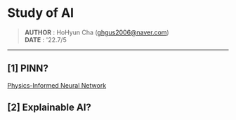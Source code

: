# Study of AI

> **AUTHOR** : HoHyun Cha (ghgus2006@naver.com)  
> **DATE** : '22.7/5

------------------------------------------------------------------------

## [1] PINN?

[Physics-Informed Neural Network](https://www.youtube.com/watch?v=vFghJ0r39K4&t=50)

## [2] Explainable AI?
